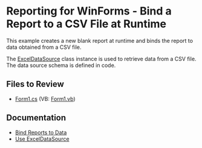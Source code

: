 # Reporting for WinForms - Bind a Report to a CSV File at Runtime

This example creates a new blank report at runtime and binds the report to data obtained from a CSV file.

The [ExcelDataSource](https://docs.devexpress.com/CoreLibraries/DevExpress.DataAccess.Excel.ExcelDataSource) class instance is used to retrieve data from a CSV file. The data source schema is defined in code.

## Files to Review

- [Form1.cs](./CS/BindingReportToCsvFile/Form1.cs) (VB: [Form1.vb](./VB/BindingReportToCsvFile/Form1.vb))

## Documentation

- [Bind Reports to Data](https://docs.devexpress.com/XtraReports/15034/detailed-guide-to-devexpress-reporting/bind-reports-to-data)
- [Use ExcelDataSource](https://docs.devexpress.com/CoreLibraries/403660/devexpress-data-library/data-sources/use-excel-data-source)

